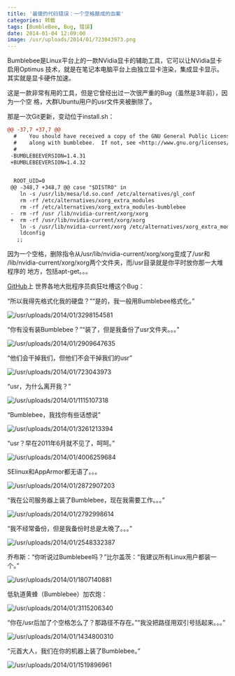 ```yaml
---
title: '最傻的代码错误：一个空格酿成的血案'
categories: 转载
tags: [BumbleBee, Bug, 错误]
date: 2014-01-04 12:09:00
image: /usr/uploads/2014/01/723043973.png
---
```


Bumblebee是Linux平台上的一款NVidia显卡的辅助工具，它可以让NVidia显卡启用Optimus
技术，就是在笔记本电脑平台上由独立显卡渲染，集成显卡显示。其实就是显卡硬件加速。

这是一款非常有用的工具，但是它曾经出过一次很严重的Bug（虽然是3年前），因为一个空
格，大群Ubuntu用户的usr文件夹被删除了。

那是一次Git更新，变动位于install.sh：

```diff
@@ -37,7 +37,7 @@
  #    You should have received a copy of the GNU General Public License
  #    along with bumblebee.  If not, see <http://www.gnu.org/licenses/>.
  #
 -BUMBLEBEEVERSION=1.4.31
 +BUMBLEBEEVERSION=1.4.32


  ROOT_UID=0
 @@ -348,7 +348,7 @@ case "$DISTRO" in
    ln -s /usr/lib/mesa/ld.so.conf /etc/alternatives/gl_conf
    rm -rf /etc/alternatives/xorg_extra_modules
    rm -rf /etc/alternatives/xorg_extra_modules-bumblebee
 -  rm -rf /usr /lib/nvidia-current/xorg/xorg
 +  rm -rf /usr/lib/nvidia-current/xorg/xorg
    ln -s /usr/lib/nvidia-current/xorg /etc/alternatives/xorg_extra_modules-bumblebee
    ldconfig
   ;;
```

因为一个空格，删除指令从/usr/lib/nvidia-current/xorg/xorg变成了/usr和
/lib/nvidia-current/xorg/xorg两个文件夹，而/usr目录就是你平时放你那一大堆程序的
地方，包括apt-get。。。

[GitHub](https://github.com/MrMEEE/bumblebee-Old-and-abbandoned/commit/a047be85247755cdbe0acce6#diff-1)上
世界各地大批程序员疯狂吐槽这个Bug：

“所以我得先格式化我的硬盘？”“是的，我一般用Bumblebee格式化。”

![/usr/uploads/2014/01/3298154581](../../../../usr/uploads/2014/01/3298154581.png)

“你有没有装Bumblebee？”“装了，但是我备份了usr文件夹。。。”

![/usr/uploads/2014/01/2909647635](../../../../usr/uploads/2014/01/2909647635.png)

“他们会干掉我们，但他们不会干掉我们的usr”

![/usr/uploads/2014/01/723043973](../../../../usr/uploads/2014/01/723043973.png)

“usr，为什么离开我？”

![/usr/uploads/2014/01/1115107318](../../../../usr/uploads/2014/01/1115107318.png)

“Bumblebee，我找你有些话想说”

![/usr/uploads/2014/01/3261213394](../../../../usr/uploads/2014/01/3261213394.jpg)

“usr？早在2011年6月就不见了，呵呵。”

![/usr/uploads/2014/01/4006259684](../../../../usr/uploads/2014/01/4006259684.png)

SElinux和AppArmor都无语了。。。

![/usr/uploads/2014/01/2872907203](../../../../usr/uploads/2014/01/2872907203.jpg)

“我在公司服务器上装了Bumblebee，现在我需要工作。。。”

![/usr/uploads/2014/01/2792998614](../../../../usr/uploads/2014/01/2792998614.jpg)

“我不经常备份，但是我备份时总是太晚了。。。”

![/usr/uploads/2014/01/2548332387](../../../../usr/uploads/2014/01/2548332387.jpg)

乔布斯：“你听说过Bumblebee吗？”比尔盖茨：“我建议所有Linux用户都装一个。”

![/usr/uploads/2014/01/1807140881](../../../../usr/uploads/2014/01/1807140881.jpg)

低轨道黄蜂（Bumblebee）加农炮：

![/usr/uploads/2014/01/3115206340](../../../../usr/uploads/2014/01/3115206340.png)

“你在/usr后加了个空格怎么了？那路径不存在。”“我没把路径用双引号括起来。。。”

![/usr/uploads/2014/01/1434800310](../../../../usr/uploads/2014/01/1434800310.png)

“元首大人，我们在你的机器上装了Bumblebee。”

![/usr/uploads/2014/01/1519896961](../../../../usr/uploads/2014/01/1519896961.jpg)
